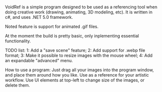 VoidRef is a simple program designed to be used as a referencing tool when doing creative work (drawing, animating, 3D modeling, etc).
It is written in c#, and uses .NET 5.0 framework.

Noted feature is support for animated .gif files.

At the moment the build is pretty basic, only inplementing essential functionality.

TODO list:
1: Add a "save scene" feature;
2: Add support for .webp file format;
3: Make it possible to resize images with the mouse wheel;
4: Add an expandable "advanced" menu.

How to use a program:
Just drag all your images into the program window, and place them around how you like. Use as a reference for your artistic workflow.
Use UI elements at top-left to change size of the images, or delete them.